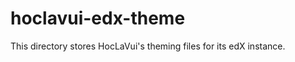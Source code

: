 hoclavui-edx-theme
==================

This directory stores HocLaVui's theming files for its edX instance.
